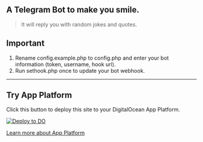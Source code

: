 ## A Telegram Bot to make you smile. ##

> It will reply you with random jokes and quotes.
  

## Important ##

1. Rename config.example.php to config.php and enter your bot information (token, username, hook url).
2. Run sethook.php once to update your bot webhook.

  
---
## Try App Platform ##

Click this button to deploy this site to your DigitalOcean App Platform.

 [![Deploy to DO](https://mp-assets1.sfo2.digitaloceanspaces.com/deploy-to-do/do-btn-blue.svg)](https://cloud.digitalocean.com/apps/new?repo=https://github.com/jomgeek/counterstressbot/tree/main)
  
[Learn more about App Platform](https://www.digitalocean.com/docs/app-platform/)
